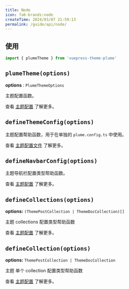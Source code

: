 ```yaml
---
title: Node
icon: fa6-brands:node
createTime: 2024/03/07 21:59:13
permalink: /guide/api/node/
---
```


## 使用

```ts
import { plumeTheme } from 'vuepress-theme-plume'
```

## `plumeTheme(options)`

__options__ : `PlumeThemeOptions`

主题配置函数。

查看 [主题配置](../config/theme.md) 了解更多。

## `defineThemeConfig(options)`

主题配置帮助函数，用于在单独的 `plume.config.ts` 中使用。

查看 [主题配置文件](../config/intro.md#主题配置文件) 了解更多。

## `defineNavbarConfig(options)`

主题导航栏配置类型帮助函数。

查看 [主题配置](../config/navbar.md) 了解更多。

## `defineCollections(options)`

__options:__ `(ThemePostCollection | ThemeDocCollection)[]`

主题 collections 配置类型帮助函数

查看 [主题配置](../config/collection.md) 了解更多。

## `defineCollection(options)`

__options:__ `ThemePostCollection | ThemeDocCollection`

主题 单个 collection  配置类型帮助函数

查看 [主题配置](../config/collection.md) 了解更多。
